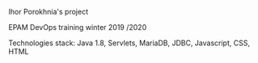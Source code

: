 Ihor Porokhnia's project

EPAM DevOps  training winter 2019 /2020

Technologies stack: Java 1.8, Servlets, MariaDB, JDBC, Javascript, CSS, HTML
